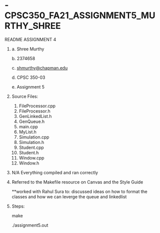 # -CPSC350_FA21_ASSIGNMENT5_MURTHY_SHREE

README ASSIGNMENT 4

1)
    a. Shree Murthy
	
    b. 2374658
	
    c. shmurthy@chapman.edu
	
    d. CPSC 350-03
	
    e. Assignment 5

2) Source Files:
    1. FileProcessor.cpp
    2. FileProcessor.h
    3. GenLinkedList.h
    4. GenQueue.h
    5. main.cpp
    6. MyList.h
    7. Simulation.cpp
    8. Simulation.h
    9. Student.cpp
    10. Student.h
    11. Window.cpp
    12. Window.h

3) N/A Everything compiled and ran correctly


4) Referred to the Makefile resource on Canvas and the Style Guide
   
   **worked with Rahul Sura to: discussed ideas on how to format the classes and how we can leverge the queue and linkedlist
    



        
5) Steps:
    
	make 
	
    ./assignment5.out <provide file input here>
